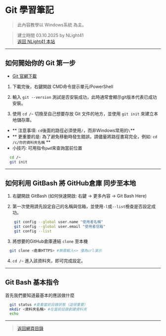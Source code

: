 # Git 學習筆記  
> 此內容教學以 Windows系統 為主。  
  
> 建立時間 03.10.2025 by NLight41  
> [返回 NLight41 本站](https://nlight41.github.io/NLight41_LearningRepo/)    
  
---
## 如何開始你的 Git 第一步  
- [Git 官網下載](https://git-scm.com/downloads)  
  
1. 下載完後，右鍵開啟 CMD命令提示單元/PowerShell  
  
2. 輸入 `git --version` 測試是否安裝成功，此時通常會顯示git版本代表已成功安裝。  
  
3. 使用 `cd /~` 切換至自己想要存放 Git 文件的地方，並使用 `git init` 來建立本地儲存庫。  
  
- ** 注意事項: `cd`後面的路徑必須使用`/`，而非Windows常用的`\`**  
- ** 更重要的是: 為了避免移動時發生錯誤，請儘量將路徑書寫完全，例如: `cd /c/你的資料夾名稱` **  
- 小技巧: 可用指令`pwd`來查詢當前位置

```bash
  cd /~
  git init
```
  
---
## 如何利用 GitBash 將 GitHub倉庫 同步至本地  
1. 右鍵開啟 GitBash (如何快速開啟: 右鍵 -> 更多內容 -> Git Bash Here)  
  
2. 第一次使用請先設定自己的名稱與信箱，並使用`-l`或`--list`檢查是否設定成功。  
  
```bash
	git config --global user.name "使用者名稱"
	git config --global user.email "使用者信箱"
	git config --list
```
  
3. 將想要的GitHub倉庫連結 `clone` 至本機  
  
```bash
  git clone <倉庫HTTPS> #無需輸入<> 僅為url演示
```

4. `cd /~` 進入該資料夾，即可完成設定。  

---
## Git Bash 基本指令  
首先我們要知道最基本的應該做什麼  
  
```bash
  git status #查看當前目錄狀態（這很重要）
  mkdir <資料夾名稱> #在當前目錄創建資料夾
  echo 
```

---
> [返回網頁目錄](https://nlight41.github.io/NLight41_LearningRepo/WebStorage/)  
